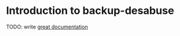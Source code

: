 # Introduction to backup-desabuse

TODO: write [great documentation](http://jacobian.org/writing/what-to-write/)
